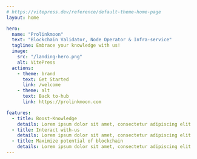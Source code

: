 ```yaml
---
# https://vitepress.dev/reference/default-theme-home-page
layout: home

hero:
  name: "Prolinkmoon"
  text: "Blockchain Validator, Node Operator & Infra-service"
  tagline: Embrace your knowledge with us!
  image:
    src: "/landing-hero.png"
    alt: VitePress
  actions:
    - theme: brand
      text: Get Started
      link: /welcome
    - theme: alt
      text: Back to-hub
      link: https://prolinkmoon.com

features:
  - title: Boost-Knowledge
    details: Lorem ipsum dolor sit amet, consectetur adipiscing elit
  - title: Interact with-us
    details: Lorem ipsum dolor sit amet, consectetur adipiscing elit
  - title: Maximize potential of blockchain
    details: Lorem ipsum dolor sit amet, consectetur adipiscing elit
---
```

